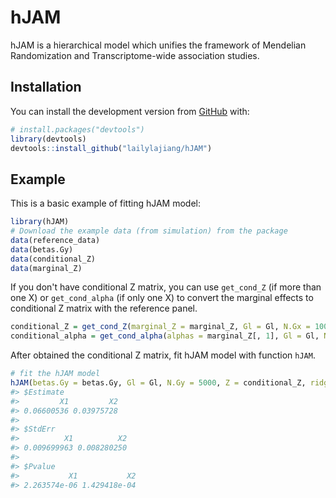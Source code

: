 
<!-- README.md is generated from README.Rmd. Please edit that file -->
hJAM
====

<!-- badges: start -->
<!-- badges: end -->
hJAM is a hierarchical model which unifies the framework of Mendelian Randomization and Transcriptome-wide association studies.

Installation
------------

You can install the development version from [GitHub](https://github.com/) with:

``` r
# install.packages("devtools")
library(devtools)
devtools::install_github("lailylajiang/hJAM")
```

Example
-------

This is a basic example of fitting hJAM model:

``` r
library(hJAM)
# Download the example data (from simulation) from the package
data(reference_data)
data(betas.Gy)
data(conditional_Z)
data(marginal_Z)
```

If you don't have conditional Z matrix, you can use `get_cond_Z` (if more than one X) or `get_cond_alpha` (if only one X) to convert the marginal effects to conditional Z matrix with the reference panel.

``` r
conditional_Z = get_cond_Z(marginal_Z = marginal_Z, Gl = Gl, N.Gx = 1000, ridgeTerm = T)
conditional_alpha = get_cond_alpha(alphas = marginal_Z[, 1], Gl = Gl, N.Gx = 1000, ridgeTerm = T)
```

After obtained the conditional Z matrix, fit hJAM model with function `hJAM`.

``` r
# fit the hJAM model
hJAM(betas.Gy = betas.Gy, Gl = Gl, N.Gy = 5000, Z = conditional_Z, ridgeTerm = T)
#> $Estimate
#>         X1         X2 
#> 0.06600536 0.03975728 
#> 
#> $StdErr
#>          X1          X2 
#> 0.009699963 0.008280250 
#> 
#> $Pvalue
#>           X1           X2 
#> 2.263574e-06 1.429418e-04
```
